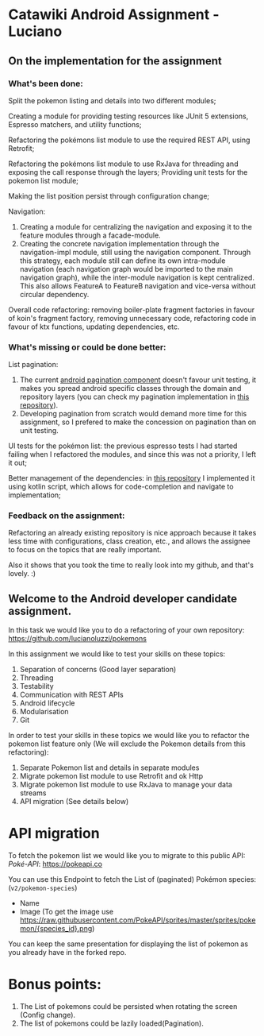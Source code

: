 # Catawiki Android Assignment - Luciano

## On the implementation for the assignment
### What's been done:

Split the pokemon listing and details into two different modules;

Creating a module for providing testing resources like JUnit 5 extensions, Espresso matchers, and utility functions;

Refactoring the pokémons list module to use the required REST API, using Retrofit;

Refactoring the pokémons list module to use RxJava for threading and exposing the call response through the layers;
Providing unit tests for the pokemon list module;

Making the list position persist through configuration change;

Navigation:
1. Creating a module for centralizing the navigation and exposing it to the feature modules through a facade-module.
2. Creating the concrete navigation implementation through the navigation-impl module, still using the navigation component.
Through this strategy, each module still can define its own intra-module navigation (each navigation graph would be imported to the main navigation graph), while the inter-module navigation is kept centralized.
This also allows FeatureA to FeatureB navigation and vice-versa without circular dependency.

Overall code refactoring: removing boiler-plate fragment factories in favour of koin's fragment factory, removing unnecessary code, refactoring code in favour of ktx functions, updating dependencies, etc.

### What's missing or could be done better:

List pagination:
1. The current [android pagination component](https://developer.android.com/topic/libraries/architecture/paging/v3-overview) doesn't favour unit testing, it makes you spread android specific classes through the domain and repository layers (you can check my pagination implementation in [this repository](https://github.com/lucianoluzzi/shopping)).
2. Developing pagination from scratch would demand more time for this assignment, so I prefered to make the concession on pagination than on unit testing.

UI tests for the pokémon list: the previous espresso tests I had started failing when I refactored the modules, and since this was not a priority, I left it out;

Better management of the dependencies: in [this repository](https://github.com/lucianoluzzi/Sweat) I implemented it using kotlin script, which allows for code-completion and navigate to implementation;

### Feedback on the assignment:
Refactoring an already existing repository is nice approach because it takes less time with configurations, class creation, etc., and allows the assignee to focus on the topics that are really important.

Also it shows that you took the time to really look into my github, and that's lovely. :)



## Welcome to the Android developer candidate assignment.

In this task we would like you to do a refactoring of your own repository: https://github.com/lucianoluzzi/pokemons

In this assignment we would like to test your skills on these topics:
1. Separation of concerns (Good layer separation)
2. Threading
3. Testability
4. Communication with REST APIs
5. Android lifecycle
6. Modularisation
7. Git

In order to test your skills in these topics we would like you to refactor the pokemon list feature only (We will exclude the Pokemon details from this refactoring):
1. Separate Pokemon list and details in separate modules
2. Migrate pokemon list module to use Retrofit and ok Http
3. Migrate pokemon list module to use RxJava to manage your data streams
4. API migration (See details below)


# API migration
To fetch the pokemon list we would like you to migrate to this public API: *Poké-API*: https://pokeapi.co

You can use this Endpoint to fetch the List of (paginated) Pokémon species: (`v2/pokemon-species`)
   * Name
   * Image (To get the image use https://raw.githubusercontent.com/PokeAPI/sprites/master/sprites/pokemon/{species_id}.png)

You can keep the same presentation for displaying the list of pokemon as you already have in the forked repo. 

# Bonus points:
1. The List of pokemons could be persisted when rotating the screen (Config change).
2. The list of pokemons could be lazily loaded(Pagination).





